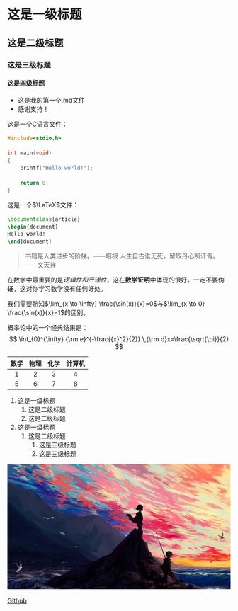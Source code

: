 # 这是一级标题

## 这是二级标题

### 这是三级标题

#### 这是四级标题

- 这是我的第一个.md文件
- 感谢支持！

这是一个C语言文件：

```c
#include<stdio.h>

int main(void)
{
    printf("Hello world!");

    return 0;
}
```

这是一个$\LaTeX$文件：

```latex
\documentclass{article}
\begin{document}
Hello world!
\end{document}
```

> 书籍是人类进步的阶梯。——培根
> 人生自古谁无死，留取丹心照汗青。——文天祥

在数学中最重要的是*逻辑性和严谨性*，这在**数学证明**中体现的很好。一定不要~~伪证~~，这对你学习数学没有任何好处。

我们需要熟知$\lim_{x \to \infty} \frac{\sin(x)}{x}=0$与$\lim_{x \to 0} \frac{\sin(x)}{x}=1$的区别。

概率论中的一个经典结果是：
$$
\int_{0}^{\infty} {\rm e}^{-\frac{{x}^2}{2}} \,{\rm d}x=\frac{\sqrt{\pi}}{2}
$$

| 数学  | 物理  | 化学  | 计算机 |
| :---: | :---: | :---: | :----: |
|   1   |   2   |   3   |   4    |
|   5   |   6   |   7   |   8    |

1. 这是一级标题
    1. 这是二级标题
    2. 这是二级标题
2. 这是一级标题
    1. 这是二级标题
        1. 这是三级标题
        2. 这是三级标题

![油画](2012.jpg)

[Github](https://github.com/wangzhukang)
